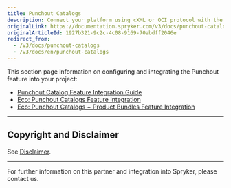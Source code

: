 ```yaml
---
title: Punchout Catalogs
description: Connect your platform using cXML or OCI protocol with the buyer's ERP by integrating Punchout Catalogs into the Spryker Commerce OS.
originalLink: https://documentation.spryker.com/v3/docs/punchout-catalogs
originalArticleId: 1927b321-9c2c-4c08-9169-70abdff2046e
redirect_from:
  - /v3/docs/punchout-catalogs
  - /v3/docs/en/punchout-catalogs
---
```


This section page information on configuring and integrating the Punchout feature into your project:

* [Punchout Catalog Feature Integration Guide](/docs/scos/dev/technology-partners/201907.0/order-management-erpoms/punchout-catalogs/punchout-catalog-feature-integration.html)
* [Eco: Punchout Catalogs Feature Integration](/docs/scos/dev/technology-partners/201907.0/order-management-erpoms/punchout-catalogs/eco-punchout-catalogs-feature-integration.html)
* [Eco: Punchout Catalogs + Product Bundles Feature Integration](/docs/scos/dev/technology-partners/201907.0/order-management-erpoms/punchout-catalogs/eco-punchout-catalogs-product-bundles-feature-integration.html)

---

## Copyright and Disclaimer

See [Disclaimer](https://github.com/spryker/spryker-documentation).

---
For further information on this partner and integration into Spryker, please contact us.

<div class="hubspot-forms hubspot-forms--docs">
<div class="hubspot-form" id="hubspot-partners-1">
            <div class="script-embed" data-code="
                                            hbspt.forms.create({
				                                portalId: '2770802',
				                                formId: '163e11fb-e833-4638-86ae-a2ca4b929a41',
              	                                onFormReady: function() {
              		                                const hbsptInit = new CustomEvent('hbsptInit', {bubbles: true});
              		                                document.querySelector('#hubspot-partners-1').dispatchEvent(hbsptInit);
              	                                }
				                            });
            "></div>
</div>
</div>
